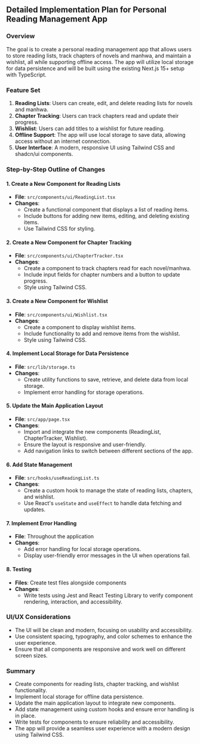 ## Detailed Implementation Plan for Personal Reading Management App

### Overview
The goal is to create a personal reading management app that allows users to store reading lists, track chapters of novels and manhwa, and maintain a wishlist, all while supporting offline access. The app will utilize local storage for data persistence and will be built using the existing Next.js 15+ setup with TypeScript.

### Feature Set
1. **Reading Lists**: Users can create, edit, and delete reading lists for novels and manhwa.
2. **Chapter Tracking**: Users can track chapters read and update their progress.
3. **Wishlist**: Users can add titles to a wishlist for future reading.
4. **Offline Support**: The app will use local storage to save data, allowing access without an internet connection.
5. **User Interface**: A modern, responsive UI using Tailwind CSS and shadcn/ui components.

### Step-by-Step Outline of Changes

#### 1. Create a New Component for Reading Lists
- **File**: `src/components/ui/ReadingList.tsx`
- **Changes**:
  - Create a functional component that displays a list of reading items.
  - Include buttons for adding new items, editing, and deleting existing items.
  - Use Tailwind CSS for styling.

#### 2. Create a New Component for Chapter Tracking
- **File**: `src/components/ui/ChapterTracker.tsx`
- **Changes**:
  - Create a component to track chapters read for each novel/manhwa.
  - Include input fields for chapter numbers and a button to update progress.
  - Style using Tailwind CSS.

#### 3. Create a New Component for Wishlist
- **File**: `src/components/ui/Wishlist.tsx`
- **Changes**:
  - Create a component to display wishlist items.
  - Include functionality to add and remove items from the wishlist.
  - Style using Tailwind CSS.

#### 4. Implement Local Storage for Data Persistence
- **File**: `src/lib/storage.ts`
- **Changes**:
  - Create utility functions to save, retrieve, and delete data from local storage.
  - Implement error handling for storage operations.

#### 5. Update the Main Application Layout
- **File**: `src/app/page.tsx`
- **Changes**:
  - Import and integrate the new components (ReadingList, ChapterTracker, Wishlist).
  - Ensure the layout is responsive and user-friendly.
  - Add navigation links to switch between different sections of the app.

#### 6. Add State Management
- **File**: `src/hooks/useReadingList.ts`
- **Changes**:
  - Create a custom hook to manage the state of reading lists, chapters, and wishlist.
  - Use React's `useState` and `useEffect` to handle data fetching and updates.

#### 7. Implement Error Handling
- **File**: Throughout the application
- **Changes**:
  - Add error handling for local storage operations.
  - Display user-friendly error messages in the UI when operations fail.

#### 8. Testing
- **Files**: Create test files alongside components
- **Changes**:
  - Write tests using Jest and React Testing Library to verify component rendering, interaction, and accessibility.

### UI/UX Considerations
- The UI will be clean and modern, focusing on usability and accessibility.
- Use consistent spacing, typography, and color schemes to enhance the user experience.
- Ensure that all components are responsive and work well on different screen sizes.

### Summary
- Create components for reading lists, chapter tracking, and wishlist functionality.
- Implement local storage for offline data persistence.
- Update the main application layout to integrate new components.
- Add state management using custom hooks and ensure error handling is in place.
- Write tests for components to ensure reliability and accessibility.
- The app will provide a seamless user experience with a modern design using Tailwind CSS.
